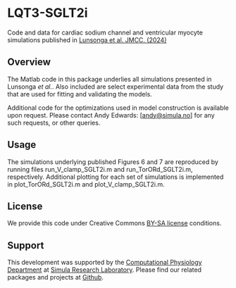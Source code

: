 # LQT3-SGLT2i 
Code and data for cardiac sodium channel and ventricular myocyte simulations published in [Lunsonga et al. JMCC. (2024)](https://www.sciencedirect.com/science/article/pii/S0022282824002049?dgcid=author#s0095)


## Overview
The Matlab code in this package underlies all simulations presented in Lunsonga *et al.*. Also included are select experimental data from the study that are used for fitting and validating the models.

Additional code for the optimizations used in model construction is available upon request. Please contact Andy Edwards: [andy@simula.no] for any such requests, or other queries.

## Usage
The simulations underlying published Figures 6 and 7 are reproduced by running files run_V_clamp_SGLT2i.m and run_TorORd_SGLT2i.m, respectively. Additional plotting for each set of simulations is implemented in plot_TorORd_SGLT2i.m and plot_V_clamp_SGLT2i.m.

## License
We provide this code under Creative Commons [BY-SA license](https://creativecommons.org/licenses/by-sa/4.0/) conditions.

## Support
This development was supported by the [Computational Physiology Department](https://www.simula.no/research/research-departments/computational-physiology) at [Simula Research Laboratory](https://www.simula.no). Please find our related packages and projects at [Github](https://computationalphysiology.github.io/). 


